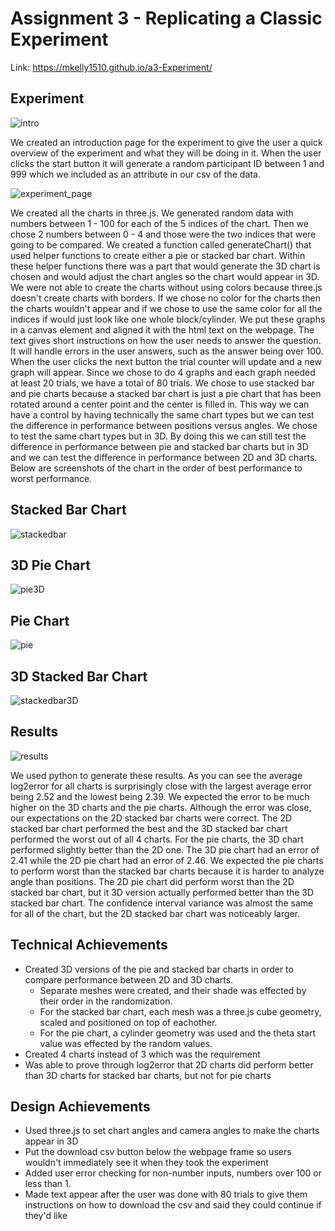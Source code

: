 Assignment 3 - Replicating a Classic Experiment  
===

Link: https://mkelly1510.github.io/a3-Experiment/

Experiment
---
![intro](experiment_img/intro.png)

We created an introduction page for the experiment to give the user a quick overview of the experiment and what they will be doing in it. When the user clicks the start button it will generate a random participant ID between 1 and 999 which we included as an attribute in our csv of the data.

![experiment_page](experiment_img/experiment_page.png)

We created all the charts in three.js. We generated random data with numbers between 1 - 100 for each of the 5 indices of the chart. Then we chose 2 numbers between 0 - 4 and those were the two indices that were going to be compared. We created a function called generateChart() that used helper functions to create either a pie or stacked bar chart. Within these helper functions there was a part that would generate the 3D chart is chosen and would adjust the chart angles so the chart would appear in 3D. We were not able to create the charts without using colors because three.js doesn't create charts with borders. If we chose no color for the charts then the charts wouldn't appear and if we chose to use the same color for all the indices if would just look like one whole block/cylinder. We put these graphs in a canvas element and aligned it with the html text on the webpage. The text gives short instructions on how the user needs to answer the question. It will handle errors in the user answers, such as the answer being over 100. When the user clicks the next button the trial counter will update and a new graph will appear. Since we chose to do 4 graphs and each graph needed at least 20 trials, we have a total of 80 trials. We chose to use stacked bar and pie charts because a stacked bar chart is just a pie chart that has been rotated around a center point and the center is filled in. This way we can have a control by having technically the same chart types but we can test the difference in performance between positions versus angles. We chose to test the same chart types but in 3D. By doing this we can still test the difference in performance between pie and stacked bar charts but in 3D and we can test the difference in performance between 2D and 3D charts. Below are screenshots of the chart in the order of best performance to worst performance.

Stacked Bar Chart
---
![stackedbar](experiment_img/stackedbar.png)

3D Pie Chart
---
![pie3D](experiment_img/pie3D.png)

Pie Chart
---
![pie](experiment_img/pie.png)

3D Stacked Bar Chart
---
![stackedbar3D](experiment_img/stackedbar3D.png)


Results
---
![results](experiment_img/results.png)

We used python to generate these results. As you can see the average log2error for all charts is surprisingly close with the largest average error being 2.52 and the lowest being 2.39. We expected the error to be much higher on the 3D charts and the pie charts. Although the error was close, our expectations on the 2D stacked bar charts were correct. The 2D stacked bar chart performed the best and the 3D stacked bar chart performed the worst out of all 4 charts. For the pie charts, the 3D chart performed slightly better than the 2D one. The 3D pie chart had an error of 2.41 while the 2D pie chart had an error of 2.46. We expected the pie charts to perform worst than the stacked bar charts because it is harder to analyze angle than positions. The 2D pie chart did perform worst than the 2D stacked bar chart, but it 3D version actually performed better than the 3D stacked bar chart. The confidence interval variance was almost the same for all of the chart, but the 2D stacked bar chart was noticeably larger.


Technical Achievements
---
- Created 3D versions of the pie and stacked bar charts in order to compare performance between 2D and 3D charts.
  - Separate meshes were created, and their shade was effected by their order in the randomization.
  - For the stacked bar chart, each mesh was a three.js cube geometry, scaled and positioned on top of eachother.
  - For the pie chart, a cylinder geometry was used and the theta start value was effected by the random values.
- Created 4 charts instead of 3 which was the requirement
- Was able to prove through log2error that 2D charts did perform better than 3D charts for stacked bar charts, but not for pie charts

Design Achievements
---
- Used three.js to set chart angles and camera angles to make the charts appear in 3D
- Put the download csv button below the webpage frame so users wouldn't immediately see it when they took the experiment
- Added user error checking for non-number inputs, numbers over 100 or less than 1.
- Made text appear after the user was done with 80 trials to give them instructions on how to download the csv and said they could continue if they'd like
